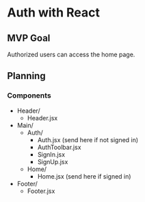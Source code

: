 # Auth with React

## MVP Goal

Authorized users can access the home page.

## Planning

### Components

- Header/
  - Header.jsx
- Main/
  - Auth/
    - Auth.jsx (send here if not signed in)
    - AuthToolbar.jsx
    - SignIn.jsx
    - SignUp.jsx
  - Home/
    - Home.jsx (send here if signed in)
- Footer/
  - Footer.jsx
